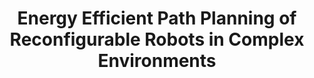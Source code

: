 ---
title: Energy Efficient Path Planning of Reconfigurable Robots in Complex Environments
authors: Phone Thiha Kyaw, Anh Vu Le, Prabakaran Veerajagadheswar, Mohan Rajesh Elara, Theint Theint Thu, Nguyen Huu Khanh Nhan, Phan Van Duc, Minh Bui Vu
venue: IEEE Transactions on Robotics (T-RO)
year: 2022
cover_image: /assets/img/publications/EEBIT_star_cover.png
link: https://ieeexplore.ieee.org/abstract/document/9716740/
---